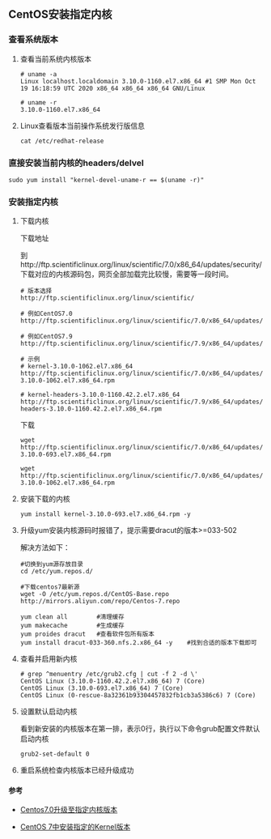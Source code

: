 ## CentOS安装指定内核

### 查看系统版本

1. 查看当前系统内核版本

   ```shell
   # uname -a
   Linux localhost.localdomain 3.10.0-1160.el7.x86_64 #1 SMP Mon Oct 19 16:18:59 UTC 2020 x86_64 x86_64 x86_64 GNU/Linux
   
   # uname -r
   3.10.0-1160.el7.x86_64
   ```

2. Linux查看版本当前操作系统发行版信息

   ```shell
   cat /etc/redhat-release
   ```

### 直接安装当前内核的headers/delvel

```shell
sudo yum install "kernel-devel-uname-r == $(uname -r)"
```



### 安装指定内核

1. 下载内核

   下载地址

   到http://ftp.scientificlinux.org/linux/scientific/7.0/x86_64/updates/security/下载对应的内核源码包，网页全部加载完比较慢，需要等一段时间。

   ```shell
   # 版本选择
   http://ftp.scientificlinux.org/linux/scientific/
   
   # 例如CentOS7.0
   http://ftp.scientificlinux.org/linux/scientific/7.0/x86_64/updates/security/
   
   # 例如CentOS7.9
   http://ftp.scientificlinux.org/linux/scientific/7.9/x86_64/updates/security/
   
   # 示例
   # kernel-3.10.0-1062.el7.x86_64
   http://ftp.scientificlinux.org/linux/scientific/7.0/x86_64/updates/security/kernel-3.10.0-1062.el7.x86_64.rpm
   
   # kernel-headers-3.10.0-1160.42.2.el7.x86_64
   http://ftp.scientificlinux.org/linux/scientific/7.9/x86_64/updates/security/kernel-headers-3.10.0-1160.42.2.el7.x86_64.rpm
   ```

   下载

   ```shell
   wget http://ftp.scientificlinux.org/linux/scientific/7.0/x86_64/updates/security/kernel-3.10.0-693.el7.x86_64.rpm
   
   wget http://ftp.scientificlinux.org/linux/scientific/7.0/x86_64/updates/security/kernel-3.10.0-1062.el7.x86_64.rpm
   ```

2. 安装下载的内核

   ```shell
   yum install kernel-3.10.0-693.el7.x86_64.rpm -y
   ```

3. 升级yum安装内核源码时报错了，提示需要dracut的版本>=033-502

   解决方法如下：

   ```shell
   #切换到yum源存放目录
   cd /etc/yum.repos.d/
   
   #下载centos7最新源
   wget -O /etc/yum.repos.d/CentOS-Base.repo http://mirrors.aliyun.com/repo/Centos-7.repo
   
   yum clean all    	#清理缓存
   yum makecache    	#生成缓存
   yum proides dracut	#查看软件包所有版本
   yum install dracut-033-360.nfs.2.x86_64 -y    #找到合适的版本下载即可
   ```

4. 查看并启用新内核

   ```shell
   # grep ^menuentry /etc/grub2.cfg | cut -f 2 -d \'
   CentOS Linux (3.10.0-1160.42.2.el7.x86_64) 7 (Core)
   CentOS Linux (3.10.0-693.el7.x86_64) 7 (Core)
   CentOS Linux (0-rescue-8a32361b93304457832fb1cb3a5386c6) 7 (Core)
   ```

5. 设置默认启动内核

   看到新安装的内核版本在第一排，表示0行，执行以下命令grub配置文件默认启动内核

   ```shell
   grub2-set-default 0
   ```

6. 重启系统检查内核版本已经升级成功









#### 参考

- [Centos7.0升级至指定内核版本](http://www.linxiongxiong.com/archives/370)

- [CentOS 7中安装指定的Kernel版本](https://blog.csdn.net/y1250056491/article/details/77856027)